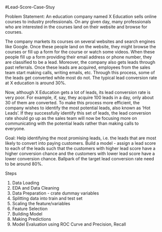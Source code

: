 #Lead-Score-Case-Stuy

Problem Statement:
An education company named X Education sells online courses to industry professionals. On any given day, many professionals who are interested in the courses land on their website and browse for courses.

The company markets its courses on several websites and search engines like Google. Once these people land on the website, they might browse the courses or fill up a form for the course or watch some videos. When these people fill up a form providing their email address or phone number, they are classified to be a lead. Moreover, the company also gets leads through past referrals. Once these leads are acquired, employees from the sales team start making calls, writing emails, etc. Through this process, some of the leads get converted while most do not. The typical lead conversion rate at X education is around 30%.

Now, although X Education gets a lot of leads, its lead conversion rate is very poor. For example, if, say, they acquire 100 leads in a day, only about 30 of them are converted. To make this process more efficient, the company wishes to identify the most potential leads, also known as ‘Hot Leads’. If they successfully identify this set of leads, the lead conversion rate should go up as the sales team will now be focusing more on communicating with the potential leads rather than making calls to everyone.

Goal:
Help identifying the most promising leads, i.e. the leads that are most likely to convert into paying customers. 
Build a model - assign a lead score to each of the leads such that the customers with higher lead score have a higher conversion chance and the customers with lower lead score have a lower conversion chance. 
Ballpark of the target lead conversion rate need to be around 80%.

Steps
1) Data Loading 
2) EDA and Data Cleaning 
3) Data Preparation - crate dummay variables 
4) Splitting data into train and test set 
5) Scaling the feature/variables 
6) Feature Selection 
7) Building Model 
8) Making Predictions 
9) Model Evaluation using ROC Curve and Precision, Recall